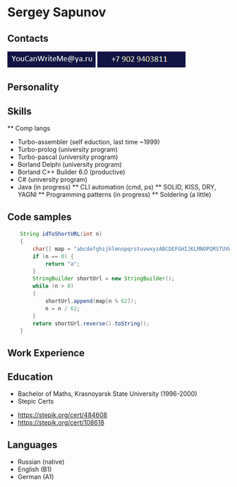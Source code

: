 # Sergey Sapunov

## Contacts
![email](images/m.png)
![mobile phone number](images/pn.png)

## Personality

## Skills
** Comp langs
* Turbo-assembler (self eduction, last time ~1999)
* Turbo-prolog (university program)
* Turbo-pascal (university program)
* Borland Delphi (university program)
* Borland C++ Builder 6.0 (productive)
* C# (university program)
* Java (in progress)
** CLI automation (cmd, ps)
** SOLID, KISS, DRY, YAGNI
** Programming patterns (in progress)
** Soldering (a little)

## Code samples

```Java
    String idToShortURL(int n)
    {
        char[] map = "abcdefghijklmnopqrstuvwxyzABCDEFGHIJKLMNOPQRSTUVWXYZ0123456789".toCharArray();
        if (n == 0) {
            return "a";
        }
        StringBuilder shortUrl = new StringBuilder();
        while (n > 0)
        {
            shortUrl.append(map[n % 62]);
            n = n / 62;
        }
        return shortUrl.reverse().toString();
    }
```

## Work Experience

## Education
* Bachelor of Maths, Krasnoyarsk State University (1996-2000)
* Stepic Certs
 - https://stepik.org/cert/484608
 - https://stepik.org/cert/108618

## Languages
* Russian (native)
* English (B1)
* German (A1)